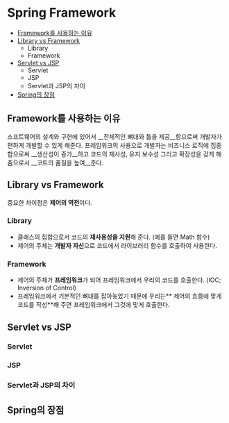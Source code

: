 # Spring Framework
- [Framework를 사용하는 이유](#framework를-사용하는-이유)
- [Library vs Framework](#library-vs-framework)
  - Library
  - Framework
- [Servlet vs JSP](#servlet-vs-jsp)
  - Servlet
  - JSP
  - Servlet과 JSP의 차이
- [Spring의 장점](#spring의-장점)

## Framework를 사용하는 이유
소프트웨어의 설계와 구현에 있어서 __전체적인 뼈대와 틀을 제공__함으로써 개발자가 편하게 개발할 수 있게 해준다. 프레임워크의 사용으로 개발자는 비즈니스 로직에 집중함으로써 __생산성이 증가__하고 코드의 재사성, 유지 보수성 그리고 확장성을 갖게 해줌으로서 __코트의 품질을 높여__준다.

## Library vs Framework
중요한 차이점은 **제어의 역전**이다.

### Library
- 클래스의 집합으로서 코드의 **재사용성을 지원**해 준다. (예를 들면 Math 함수)
- 제어의 주체는 **개발자 자신**으로 코드에서 라이브러리 함수를 호출하여 사용한다.

### Framework
- 제어의 주체가 **프레임워크**가 되어 프레임워크에서 우리의 코드를 호출한다. (IOC; Inversion of Control)
- 프레임워크에서 기본적인 뼈대를 잡아놓았기 때문에 우리는** 제어의 흐름에 맞게 코드를 작성**해 주면 프레임워크에서 그것에 맞게 호출한다.

## Servlet vs JSP

### Servlet


### JSP


### Servlet과 JSP의 차이


## Spring의 장점
